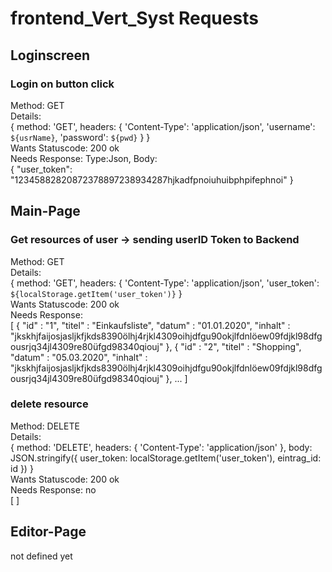 # frontend_Vert_Syst Requests

## Loginscreen

### Login on button click
Method: GET\
Details:    
    {
		method: 'GET',
		headers: {
			'Content-Type': 'application/json',
			'username': `${usrName}`,
			'password': `${pwd}`
		}
	}\
Wants Statuscode: 200 ok\
Needs Response: Type:Json, Body:\
    {
     "user_token": "12345882820872378897238934287hjkadfpnoiuhuibphpifephnoi"
    }
    
## Main-Page

### Get resources of user -> sending userID Token to Backend
Method: GET\
Details:\
{
		method: 'GET',
		headers: {
			'Content-Type': 'application/json',
			'user_token': `${localStorage.getItem('user_token')}`
		}\
Wants Statuscode: 200 ok\
Needs Response:\
[
  {
    "id" : "1",
    "titel" : "Einkaufsliste",
    "datum" : "01.01.2020",
    "inhalt" : "jkskhjfaijosjasljkfjkds8390ölhj4rjkl4309oihjdfgu90okjlfdnlöew09fdjkl98dfgousrjq34jl4309re80üfgd98340qiouj"
  },
  {
    "id" : "2",
    "titel" : "Shopping",
    "datum" : "05.03.2020",
    "inhalt" : "jkskhjfaijosjasljkfjkds8390ölhj4rjkl4309oihjdfgu90okjlfdnlöew09fdjkl98dfgousrjq34jl4309re80üfgd98340qiouj"
  }, ...
]

### delete resource
Method: DELETE\
Details:\
{
      method: 'DELETE',
      headers: {
        'Content-Type': 'application/json'
      },
      body: JSON.stringify({
        user_token: localStorage.getItem('user_token'),
        eintrag_id: id
      })
    }\
Wants Statuscode: 200 ok\
Needs Response: no\
[
]

## Editor-Page

not defined yet
  
